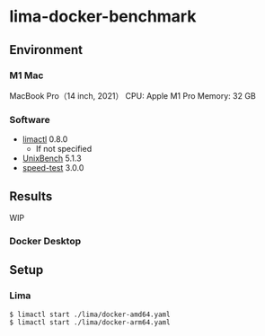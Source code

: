 # lima-docker-benchmark

## Environment
### M1 Mac

MacBook Pro（14 inch, 2021）
CPU: Apple M1 Pro
Memory: 32 GB

### Software

- [limactl](https://github.com/lima-vm/lima) 0.8.0
  - If not specified
- [UnixBench](https://github.com/kdlucas/byte-unixbench) 5.1.3
- [speed-test](https://github.com/sindresorhus/speed-test) 3.0.0

## Results
WIP

### Docker Desktop

## Setup

### Lima

```bash
$ limactl start ./lima/docker-amd64.yaml
$ limactl start ./lima/docker-arm64.yaml
```
